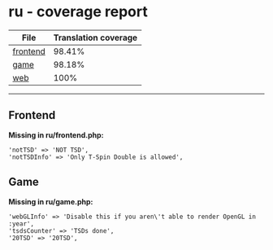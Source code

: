 <link rel="stylesheet" href="style.css">

# ru - coverage report

<table>
<thead>
    <tr>
        <th>File</th>
        <th colspan="2">Translation coverage</th>
    </tr>
</thead>
<tbody>
    <tr><td><a href="#">frontend</a></td><td>98.41%</td><td>
        <div class="pb">
            <span class="pb-fill" style="width: 98.41%;"></span>
        </div>
    </td></tr>
    <tr><td><a href="#">game</a></td><td>98.18%</td><td>
        <div class="pb">
            <span class="pb-fill" style="width: 98.18%;"></span>
        </div>
    </td></tr>
    <tr><td><a href="#">web</a></td><td>100%</td><td>
        <div class="pb">
            <span class="pb-fill" style="width: 100%;"></span>
        </div>
    </td></tr>
</tbody></table>

-----------------------

## Frontend

**Missing in ru/frontend.php:**

```
'notTSD' => 'NOT TSD',
'notTSDInfo' => 'Only T-Spin Double is allowed',
```

## Game

**Missing in ru/game.php:**

```
'webGLInfo' => 'Disable this if you aren\'t able to render OpenGL in :year',
'tsdsCounter' => 'TSDs done',
'20TSD' => '20TSD',
```

